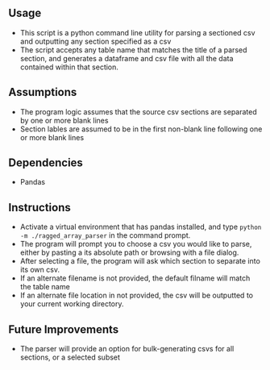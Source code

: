 ## Usage
- This script is a python command line utility for parsing a sectioned csv and outputting any  section specified as a csv
- The script accepts any table name that matches the title of a parsed section, and generates a dataframe and csv file with all the data contained within that section.

## Assumptions
- The program logic assumes that the source csv sections are separated by one or more blank lines
- Section lables are assumed to be in the first non-blank line following one or more blank lines

## Dependencies
- Pandas

## Instructions
- Activate a virtual environment that has pandas installed, and type `python -m ./ragged_array_parser` in the command prompt. 
- The program will prompt you to choose a csv you would like to parse, either by pasting a its absolute path or browsing with a file dialog.
- After selecting a file, the program will ask which section to separate into its own csv.
- If an alternate filename is not provided, the default filname will match the table name
- If an alternate file location in not provided, the csv will be outputted to your current working directory.

## Future Improvements
- The parser will provide an option for bulk-generating csvs for all sections, or a selected subset